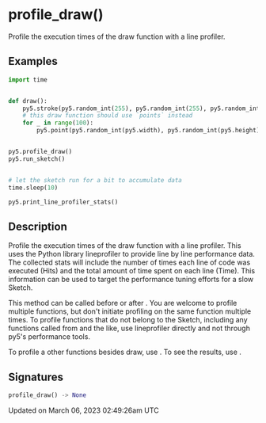 # profile_draw()

Profile the execution times of the draw function with a line profiler.

## Examples

<div class="example-table">

<div class="example-row"><div class="example-cell-image">

</div><div class="example-cell-code">

```python
import time


def draw():
    py5.stroke(py5.random_int(255), py5.random_int(255), py5.random_int(255))
    # this draw function should use `points` instead
    for _ in range(100):
        py5.point(py5.random_int(py5.width), py5.random_int(py5.height))


py5.profile_draw()
py5.run_sketch()


# let the sketch run for a bit to accumulate data
time.sleep(10)

py5.print_line_profiler_stats()
```

</div></div>

</div>

## Description

Profile the execution times of the draw function with a line profiler. This uses the Python library lineprofiler to provide line by line performance data. The collected stats will include the number of times each line of code was executed (Hits) and the total amount of time spent on each line (Time). This information can be used to target the performance tuning efforts for a slow Sketch.

This method can be called before or after [](sketch_run_sketch). You are welcome to profile multiple functions, but don't initiate profiling on the same function multiple times. To profile functions that do not belong to the Sketch, including any functions called from [](sketch_launch_thread) and the like, use lineprofiler directly and not through py5's performance tools.

To profile a other functions besides draw, use [](sketch_profile_functions). To see the results, use [](sketch_print_line_profiler_stats).

## Signatures

```python
profile_draw() -> None
```

Updated on March 06, 2023 02:49:26am UTC
